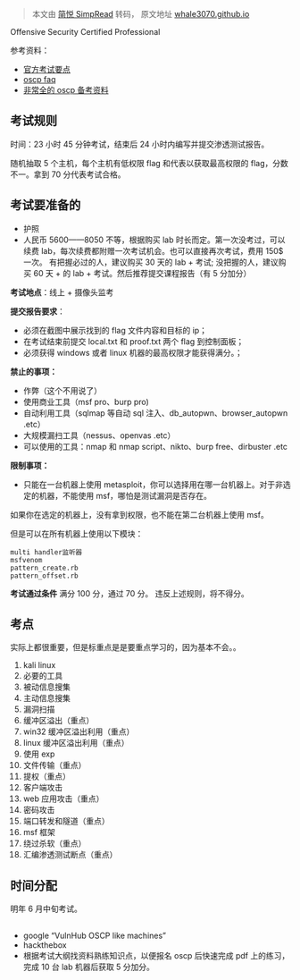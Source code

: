 > 本文由 [简悦 SimpRead](http://ksria.com/simpread/) 转码， 原文地址 [whale3070.github.io](https://whale3070.github.io/experience/2019/11/22/06-x/)

Offensive Security Certified Professional

参考资料：

*   [官方考试要点](https://www.offensive-security.com/documentation/penetration-testing-with-kali.pdf)
*   [oscp faq](https://blog.csdn.net/qq_34304107/article/details/87617133#_243)
*   [非常全的 oscp 备考资料](https://www.lshack.cn/656/)

考试规则
----

时间：23 小时 45 分钟考试，结束后 24 小时内编写并提交渗透测试报告。

随机抽取 5 个主机，每个主机有低权限 flag 和代表以获取最高权限的 flag，分数不一。拿到 70 分代表考试合格。

考试要准备的
------

*   护照
*   人民币 5600——8050 不等，根据购买 lab 时长而定。第一次没考过，可以续费 lab，每次续费都附赠一次考试机会。也可以直接再次考试，费用 150$ 一次。 有把握必过的人，建议购买 30 天的 lab + 考试; 没把握的人，建议购买 60 天 + 的 lab + 考试。然后推荐提交课程报告（有 5 分加分）

**考试地点**：线上 + 摄像头监考

**提交报告要求**：

*   必须在截图中展示找到的 flag 文件内容和目标的 ip；
*   在考试结束前提交 local.txt 和 proof.txt 两个 flag 到控制面板；
*   必须获得 windows 或者 linux 机器的最高权限才能获得满分。；

**禁止的事项：**

*   作弊（这个不用说了）
*   使用商业工具（msf pro、burp pro)
*   自动利用工具（sqlmap 等自动 sql 注入、db_autopwn、browser_autopwn .etc）
*   大规模漏扫工具（nessus、openvas .etc）
*   可以使用的工具：nmap 和 nmap script、nikto、burp free、dirbuster .etc

**限制事项：**

*   只能在一台机器上使用 metasploit，你可以选择用在哪一台机器上。对于非选定的机器，不能使用 msf，哪怕是测试漏洞是否存在。

如果你在选定的机器上，没有拿到权限，也不能在第二台机器上使用 msf。

但是可以在所有机器上使用以下模块：

```
multi handler监听器
msfvenom
pattern_create.rb
pattern_offset.rb
```

**考试通过条件** 满分 100 分，通过 70 分。 违反上述规则，将不得分。

考点
--

实际上都很重要，但是标重点是是要重点学习的，因为基本不会。。

1.  kali linux
2.  必要的工具
3.  被动信息搜集
4.  主动信息搜集
5.  漏洞扫描
6.  缓冲区溢出（重点）
7.  win32 缓冲区溢出利用（重点）
8.  linux 缓冲区溢出利用（重点）
9.  使用 exp
10.  文件传输（重点）
11.  提权（重点）
12.  客户端攻击
13.  web 应用攻击（重点）
14.  密码攻击
15.  端口转发和隧道（重点）
16.  msf 框架
17.  绕过杀软（重点）
18.  汇编渗透测试断点（重点）

时间分配
----

明年 6 月中旬考试。

##

*   google “VulnHub OSCP like machines”
*   hackthebox
*   根据考试大纲找资料熟练知识点，以便报名 oscp 后快速完成 pdf 上的练习，完成 10 台 lab 机器后获取 5 分加分。